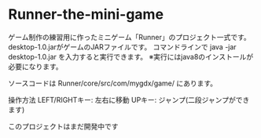 # Runner-the-mini-game
ゲーム制作の練習用に作ったミニゲーム「Runner」のプロジェクト一式です。
desktop-1.0.jarがゲームのJARファイルです。
コマンドラインで java -jar desktop-1.0.jar を入力すると実行できます。
※実行にはjava8のインストールが必要になります。

ソースコードは Runner/core/src/com/mygdx/game/ にあります。

操作方法
LEFT/RIGHTキー: 左右に移動
UPキー: ジャンプ(二段ジャンプができます)

このプロジェクトはまだ開発中です
